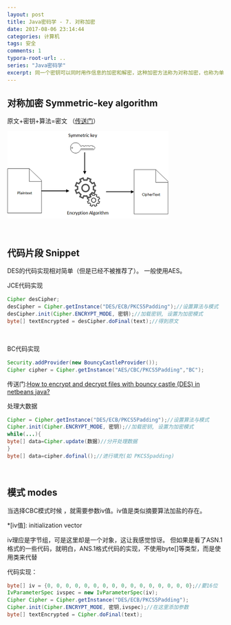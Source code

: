```yaml
---
layout: post
title: Java密码学 - 7. 对称加密
date: 2017-08-06 23:14:44
categories: 计算机
tags: 安全 
comments: 1
typora-root-url: ..
series: "Java密码学"
excerpt: 同一个密钥可以同时用作信息的加密和解密，这种加密方法称为对称加密，也称为单密钥加密。
---
```



## 对称加密 Symmetric-key algorithm

原文+密钥+算法=密文 （[传送门](https://docs.aws.amazon.com/zh_cn/kms/latest/developerguide/crypto_overview.html)）

![Image result for Symmetric-key algorithm](/assets/blog_res/Symmetric_Key_Encryption_sm.png)

<br>

## 代码片段 Snippet

DES的代码实现相对简单（但是已经不被推荐了）。 一般使用AES。



JCE代码实现

```java
Cipher desCipher;
desCipher = Cipher.getInstance("DES/ECB/PKCS5Padding");//设置算法与模式
desCipher.init(Cipher.ENCRYPT_MODE, 密钥);//加载密钥, 设置为加密模式
byte[] textEncrypted = desCipher.doFinal(text);//得到原文
```

<br>

BC代码实现

```java
Security.addProvider(new BouncyCastleProvider());
Cipher cipher = Cipher.getInstance("AES/CBC/PKCS5Padding","BC");
```

传送门:[How to encrypt and decrypt files with bouncy castle (DES) in netbeans java?](https://stackoverflow.com/questions/20452880/how-to-encrypt-and-decrypt-files-with-bouncy-castle-des-in-netbeans-java) 

处理大数据


```java
Cipher = Cipher.getInstance("DES/ECB/PKCS5Padding");//设置算法与模式
Cipher.init(Cipher.ENCRYPT_MODE, 密钥);//加载密钥, 设置为加密模式
while(...){
byte[] data=Cipher.update(数据)//分开处理数据
}
byte[] data=cipher.dofinal();//进行填充(如 PKCS5padding)
```

<br>

## 模式 modes

当选择CBC模式时候 ，就需要参数iv值。iv值是类似摘要算法加盐的存在。

*[iv值]:  initialization vector 

iv理应是字节组，可是这里却是一个对象，这让我感觉惊讶。 但如果是看了ASN.1格式的一些代码，就明白，ANS.1格式代码的实现，不使用byte[]等类型，而是使用类来代替

代码实现：

```java
byte[] iv = {0, 0, 0, 0, 0, 0, 0, 0, 0, 0, 0, 0, 0, 0, 0, 0};//要16位
IvParameterSpec ivspec = new IvParameterSpec(iv);
Cipher Cipher = Cipher.getInstance("DES/ECB/PKCS5Padding");
Cipher.init(Cipher.ENCRYPT_MODE, 密钥,ivspec);//在这里添加参数
byte[] textEncrypted = Cipher.doFinal(text);
```
<br><br>